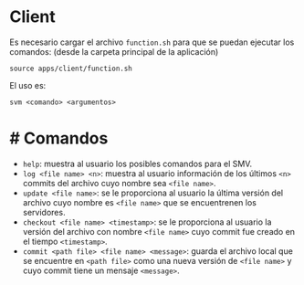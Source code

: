 # Client

Es necesario cargar el archivo `function.sh` para que se puedan ejecutar los comandos:
(desde la carpeta principal de la aplicación)
```
source apps/client/function.sh
```
El uso es:
```
svm <comando> <argumentos>
```

# # Comandos
- `help`: muestra al usuario los posibles comandos para el SMV.
- `log <file name> <n>`: muestra al usuario información de los últimos `<n>` commits del archivo cuyo nombre sea `<file name>`.
- `update <file name>`: se le proporciona al usuario la última versión del archivo cuyo nombre es `<file name>` que se encuentrenen los servidores.
- `checkout <file name> <timestamp>`: se le proporciona al usuario la versión del archivo con nombre `<file name>` cuyo commit fue creado en el tiempo `<timestamp>`.
- `commit <path file> <file name> <message>`: guarda el archivo local que se encuentre en `<path file>` como una nueva versión de `<file name>` y cuyo commit tiene un mensaje `<message>`.
